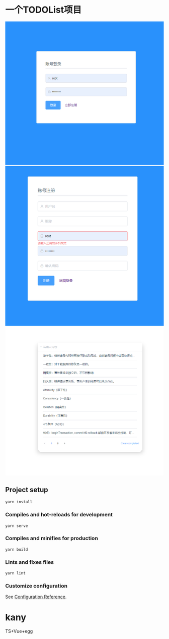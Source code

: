 # 一个TODOList项目
![pic1](/src/assets/微信截图_20200428153011.png)
![pic2](/src/assets/微信截图_20200428153026.png)
![pic3](/src/assets/微信截图_20200428153240.png)
## Project setup
```
yarn install
```

### Compiles and hot-reloads for development
```
yarn serve
```

### Compiles and minifies for production
```
yarn build
```

### Lints and fixes files
```
yarn lint
```

### Customize configuration
See [Configuration Reference](https://cli.vuejs.org/config/).
# kany
TS+Vue+egg
